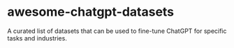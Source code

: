 # awesome-chatgpt-datasets
A curated list of datasets that can be used to fine-tune ChatGPT for specific tasks and industries.
